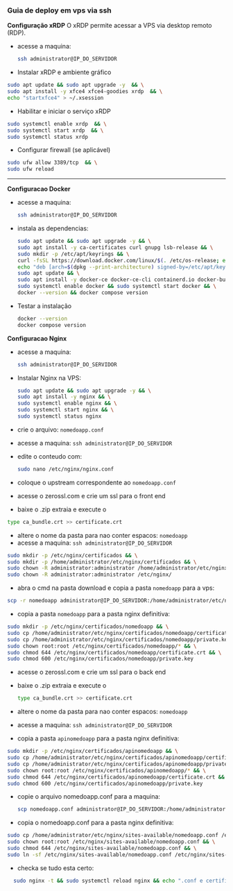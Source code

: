 ### Guia de deploy em vps via ssh
**Configuração xRDP**
O xRDP permite acessar a VPS via desktop remoto (RDP).
- acesse a maquina:
  ```bash
  ssh administrator@IP_DO_SERVIDOR
  ```
- Instalar xRDP e ambiente gráfico

```bash
sudo apt update && sudo apt upgrade -y  && \
sudo apt install -y xfce4 xfce4-goodies xrdp  && \
echo "startxfce4" > ~/.xsession
```

- Habilitar e iniciar o serviço xRDP

```bash
sudo systemctl enable xrdp  && \
sudo systemctl start xrdp  && \
sudo systemctl status xrdp
```

- Configurar firewall (se aplicável)
```bash
sudo ufw allow 3389/tcp  && \
sudo ufw reload
```

---
**Configuracao Docker**
- acesse a maquina:
  ```bash
  ssh administrator@IP_DO_SERVIDOR
  ```
- instala as dependencias:
  ```bash
  sudo apt update && sudo apt upgrade -y && \
  sudo apt install -y ca-certificates curl gnupg lsb-release && \
  sudo mkdir -p /etc/apt/keyrings && \
  curl -fsSL https://download.docker.com/linux/$(. /etc/os-release; echo "$ID")/gpg | sudo gpg --dearmor -o /etc/apt/keyrings/docker.gpg && \
  echo "deb [arch=$(dpkg --print-architecture) signed-by=/etc/apt/keyrings/docker.gpg] https://download.docker.com/linux/$(. /etc/os-release; echo "$ID") $(lsb_release -cs) stable" | sudo tee /etc/apt/sources.list.d/docker.list > /dev/null && \
  sudo apt update && \
  sudo apt install -y docker-ce docker-ce-cli containerd.io docker-buildx-plugin docker-compose-plugin && \
  sudo systemctl enable docker && sudo systemctl start docker && \
  docker --version && docker compose version
  ```



- Testar a instalação
  ```bash
  docker --version
  docker compose version
  ```






**Configuracao Nginx**
- acesse a maquina:
  ```bash
  ssh administrator@IP_DO_SERVIDOR
  ```
- Instalar Nginx na VPS:
  ```bash
  sudo apt update && sudo apt upgrade -y && \
  sudo apt install -y nginx && \
  sudo systemctl enable nginx && \
  sudo systemctl start nginx && \
  sudo systemctl status nginx
  ```

- crie o arquivo: `nomedoapp.conf`
- acesse a maquina: `ssh administrator@IP_DO_SERVIDOR`
- edite o conteudo com:
  ```bash
  sudo nano /etc/nginx/nginx.conf
  ```
- coloque o upstream correspondente ao `nomedoapp.conf`
- acesse o zerossl.com e crie um ssl para o front end 
- baixe o .zip extraia e execute o 
```bash
type ca_bundle.crt >> certificate.crt
```
- altere o nome da pasta para nao conter espacos: `nomedoapp`
- acesse a maquina: `ssh administrator@IP_DO_SERVIDOR`
```bash
sudo mkdir -p /etc/nginx/certificados && \
sudo mkdir -p /home/administrator/etc/nginx/certificados && \
sudo chown -R administrator:administrator /home/administrator/etc/nginx/ && \
sudo chown -R administrator:administrator /etc/nginx/
```

- abra o cmd na pasta download e copia a pasta `nomedoapp` para a vps:
```bash
scp -r nomedoapp administrator@IP_DO_SERVIDOR:/home/administrator/etc/nginx/certificados/
```

- copia a pasta `nomedoapp` para a pasta nginx definitiva: 
```bash
sudo mkdir -p /etc/nginx/certificados/nomedoapp && \
sudo cp /home/administrator/etc/nginx/certificados/nomedoapp/certificate.crt /etc/nginx/certificados/nomedoapp/certificate.crt && \
sudo cp /home/administrator/etc/nginx/certificados/nomedoapp/private.key /etc/nginx/certificados/nomedoapp/private.key && \
sudo chown root:root /etc/nginx/certificados/nomedoapp/* && \
sudo chmod 644 /etc/nginx/certificados/nomedoapp/certificate.crt && \
sudo chmod 600 /etc/nginx/certificados/nomedoapp/private.key 
```



- acesse o zerossl.com e crie um ssl para o back end
- baixe o .zip extraia e execute o
  ```bash
  type ca_bundle.crt >> certificate.crt
  ```
- altere o nome da pasta para nao conter espacos: `nomedoapp`
- acesse a maquina: `ssh administrator@IP_DO_SERVIDOR`
  
- copia a pasta `apinomedoapp` para a pasta nginx definitiva: 
```bash
sudo mkdir -p /etc/nginx/certificados/apinomedoapp && \
sudo cp /home/administrator/etc/nginx/certificados/apinomedoapp/certificate.crt /etc/nginx/certificados/apinomedoapp/certificate.crt && \
sudo cp /home/administrator/etc/nginx/certificados/apinomedoapp/private.key /etc/nginx/certificados/apinomedoapp/private.key && \
sudo chown root:root /etc/nginx/certificados/apinomedoapp/* && \
sudo chmod 644 /etc/nginx/certificados/apinomedoapp/certificate.crt && \
sudo chmod 600 /etc/nginx/certificados/apinomedoapp/private.key
```

- copie o arquivo nomedoapp.conf para a maquina:
  ```bash
  scp nomedoapp.conf administrator@IP_DO_SERVIDOR:/home/administrator/etc/nginx/sites-available/```
  ```
- copia o nomedoapp.conf para a pasta nginx definitiva:
```bash
sudo cp /home/administrator/etc/nginx/sites-available/nomedoapp.conf /etc/nginx/sites-available/nomedoapp.conf && \
sudo chown root:root /etc/nginx/sites-available/nomedoapp.conf && \
sudo chmod 644 /etc/nginx/sites-available/nomedoapp.conf && \
sudo ln -sf /etc/nginx/sites-available/nomedoapp.conf /etc/nginx/sites-enabled/nomedoapp.conf
```

- checka se tudo esta certo:
```bash
  sudo nginx -t && sudo systemctl reload nginx && echo ".conf e certificados instalados"
```
